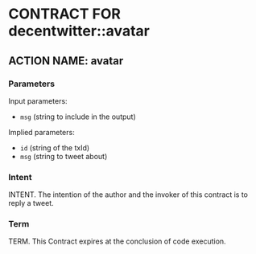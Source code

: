 # CONTRACT FOR decentwitter::avatar

## ACTION NAME: avatar

### Parameters
Input parameters:

* `msg` (string to include in the output)

Implied parameters: 

* `id` (string of the txId)
* `msg` (string to tweet about)

### Intent
INTENT. The intention of the author and the invoker of this contract is to reply a tweet.

### Term
TERM. This Contract expires at the conclusion of code execution.

